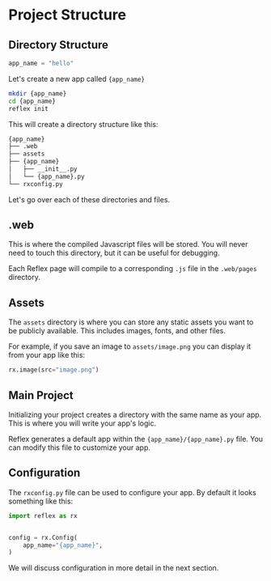# Project Structure

## Directory Structure

```python exec
app_name = "hello"
```

Let's create a new app called `{app_name}`

```bash
mkdir {app_name}
cd {app_name}
reflex init
```

This will create a directory structure like this:

```bash
{app_name}
├── .web
├── assets
├── {app_name}
│   ├── __init__.py
│   └── {app_name}.py
└── rxconfig.py
```

Let's go over each of these directories and files.

## .web

This is where the compiled Javascript files will be stored. You will never need to touch this directory, but it can be useful for debugging.

Each Reflex page will compile to a corresponding `.js` file in the `.web/pages` directory.

## Assets

The `assets` directory is where you can store any static assets you want to be publicly available. This includes images, fonts, and other files.

For example, if you save an image to `assets/image.png` you can display it from your app like this:

```python
rx.image(src="image.png")
```

## Main Project

Initializing your project creates a directory with the same name as your app. This is where you will write your app's logic.

Reflex generates a default app within the `{app_name}/{app_name}.py` file. You can modify this file to customize your app.

## Configuration

The `rxconfig.py` file can be used to configure your app. By default it looks something like this:

```python
import reflex as rx


config = rx.Config(
    app_name="{app_name}",
)
```

We will discuss configuration in more detail in the next section.
